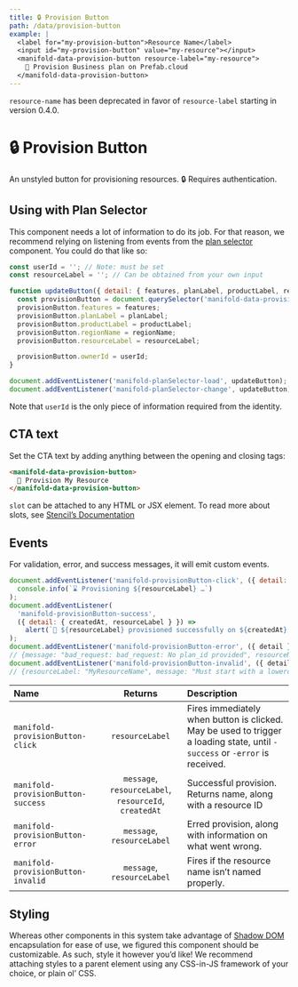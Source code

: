 ```yaml
---
title: 🔒 Provision Button
path: /data/provision-button
example: |
  <label for="my-provision-button">Resource Name</label>
  <input id="my-provision-button" value="my-resource"></input>
  <manifold-data-provision-button resource-label="my-resource">
    🚀 Provision Business plan on Prefab.cloud
  </manifold-data-provision-button>
---
```


<manifold-toast alert-type="warning">
  <div><code>resource-name</code> has been deprecated in favor of <code>resource-label</code> starting in version 0.4.0.</div>
</manifold-toast>

# 🔒 Provision Button

An unstyled button for provisioning resources. 🔒 Requires authentication.

## Using with Plan Selector

This component needs a lot of information to do its job. For that reason, we
recommend relying on listening from events from the [plan
selector](#manifold-plan-selector) component. You could do that like so:

```js
const userId = ''; // Note: must be set
const resourceLabel = ''; // Can be obtained from your own input

function updateButton({ detail: { features, planLabel, productLabel, regionName } }) {
  const provisionButton = document.querySelector('manifold-data-provision-button');
  provisionButton.features = features;
  provisionButton.planLabel = planLabel;
  provisionButton.productLabel = productLabel;
  provisionButton.regionName = regionName;
  provisionButton.resourceLabel = resourceLabel;

  provisionButton.ownerId = userId;
}

document.addEventListener('manifold-planSelector-load', updateButton);
document.addEventListener('manifold-planSelector-change', updateButton);
```

Note that `userId` is the only piece of information required from the identity.

## CTA text

Set the CTA text by adding anything between the opening and closing tags:

```html
<manifold-data-provision-button>
  🚀 Provision My Resource
</manifold-data-provision-button>
```

`slot` can be attached to any HTML or JSX element. To read more about slots, see [Stencil’s Documentation][stencil-slot]

## Events

For validation, error, and success messages, it will emit custom events.

```js
document.addEventListener('manifold-provisionButton-click', ({ detail: { resourceLabel } }) =>
  console.info(`⌛ Provisioning ${resourceLabel} …`)
);
document.addEventListener(
  'manifold-provisionButton-success',
  ({ detail: { createdAt, resourceLabel } }) =>
    alert(`🚀 ${resourceLabel} provisioned successfully on ${createdAt}!`)
);
document.addEventListener('manifold-provisionButton-error', ({ detail }) => console.log(detail));
// {message: "bad_request: bad_request: No plan_id provided", resourceName: "auauau"}
document.addEventListener('manifold-provisionButton-invalid', ({ detail }) => console.log(detail));
// {resourceLabel: "MyResourceName", message: "Must start with a lowercase letter, and use only lowercase, numbers, and hyphens."}
```

| Name                               |                       Returns                         | Description                                                                                                                 |
| :--------------------------------- | :--------------------------------------------------:  | :-------------------------------------------------------------------------------------------------------------------------- |
| `manifold-provisionButton-click`   |                    `resourceLabel`                    | Fires immediately when button is clicked. May be used to trigger a loading state, until `-success` or `-error` is received. |
| `manifold-provisionButton-success` | `message`, `resourceLabel`, `resourceId`, `createdAt` | Successful provision. Returns name, along with a resource ID                                                                |
| `manifold-provisionButton-error`   |              `message`, `resourceLabel`               | Erred provision, along with information on what went wrong.                                                                 |
| `manifold-provisionButton-invalid` |              `message`, `resourceLabel`               | Fires if the resource name isn’t named properly.                                                                            |

## Styling

Whereas other components in this system take advantage of [Shadow
DOM][shadow-dom] encapsulation for ease of use, we figured this component
should be customizable. As such, style it however you’d like! We recommend
attaching styles to a parent element using any CSS-in-JS framework of your
choice, or plain ol’ CSS.

[shadow-dom]: https://developers.google.com/web/fundamentals/web-components/shadowdom
[stencil-slot]: https://stenciljs.com/docs/templating-jsx/
